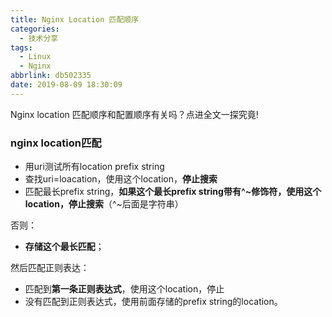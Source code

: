 ```yaml
---
title: Nginx Location 匹配顺序
categories:
  - 技术分享
tags:
  - Linux
  - Nginx
abbrlink: db502335
date: 2019-08-09 18:30:09
---
```

<div class="excerpt">
	Nginx location 匹配顺序和配置顺序有关吗？点进全文一探究竟!    
</div>

<!-- more -->

### nginx location匹配

- 用uri测试所有location prefix string
- 查找uri=loacation，使用这个location，**停止搜索**
- 匹配最长prefix string，**如果这个最长prefix string带有^~修饰符，使用这个location，停止搜索**（^~后面是字符串）
    
否则：

- **存储这个最长匹配**；

然后匹配正则表达：

- 匹配到**第一条正则表达式**，使用这个location，停止
- 没有匹配到正则表达式，使用前面存储的prefix string的location。

